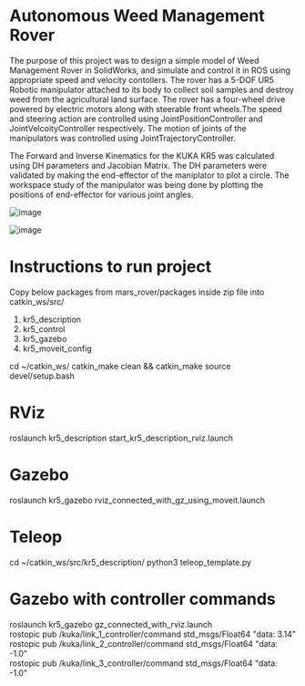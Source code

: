 # Autonomous Weed Management Rover
  The purpose of this project was to design a simple model of Weed Management Rover in SolidWorks, and simulate and control it in ROS using 
  appropriate speed and velocity contollers. The rover has a 5-DOF UR5 Robotic manipulator attached to its body to collect soil samples and destroy weed from the             agricultural land surface. The rover has a four-wheel drive powered by electric motors along with steerable front wheels.The speed and steering action are controlled     using JointPositionController and JointVelcoityController respectively. The motion of joints of the manipulators was controlled using JointTrajectoryController.  
    
  The Forward and Inverse Kinematics for the KUKA KR5 was calculated using DH parameters and Jacobian Matrix. The DH parameters were validated by making the end-effector of the maniplator to plot a circle. The workspace study of the manipulator was being done by plotting the positions of end-effector for various joint angles. 

![image](https://github.com/adityaanirudhk/Weed-Management-Rover/assets/103492081/a24bbd38-9b53-45fa-851e-1b40cb369c7e)

![image](https://github.com/adityaanirudhk/Weed-Management-Rover/assets/103492081/1912403f-7656-4a98-9f61-3b2f92f9b348)

# Instructions to run project
Copy below packages from mars_rover/packages inside zip file into catkin_ws/src/
1) kr5_description
2) kr5_control
3) kr5_gazebo
4) kr5_moveit_config

cd ~/catkin_ws/
catkin_make clean && catkin_make
source devel/setup.bash

# RViz
roslaunch kr5_description start_kr5_description_rviz.launch

# Gazebo 
roslaunch kr5_gazebo rviz_connected_with_gz_using_moveit.launch

# Teleop
cd ~/catkin_ws/src/kr5_description/
python3 teleop_template.py

# Gazebo with controller commands
roslaunch kr5_gazebo gz_connected_with_rviz.launch  
rostopic pub /kuka/link_1_controller/command std_msgs/Float64 "data: 3.14"  
rostopic pub /kuka/link_2_controller/command std_msgs/Float64 "data: -1.0"  
rostopic pub /kuka/link_3_controller/command std_msgs/Float64 "data: -1.0"
